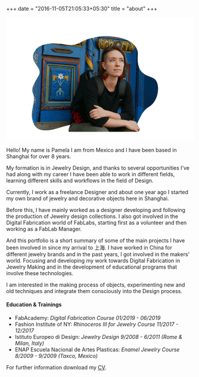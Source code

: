 +++
date = "2016-11-05T21:05:33+05:30"
title = "about"
+++

![Pame profile pic][1]

Hello! My name is Pamela I am from Mexico and I have been based in Shanghai for over 8 years.

My formation is in Jewelry Design, and thanks to several opportunities I’ve had along with my career I have been able to work in different fields, learning different skills and workflows in the field of Design.

Currently, I work as a freelance Designer and about one year ago I started my own brand of jewelry and decorative objects here in Shanghai.

Before this, I have mainly worked as a designer developing and following the production of Jewelry design collections. I also got involved in the Digital Fabrication world of FabLabs, starting first as a volunteer and then working as a FabLab Manager.

And this portfolio is a short summary of some of the main projects I have been involved in since my arrival to 上海.
I have worked in China for different jewelry brands and in the past years, I got involved in the makers' world. Focusing and developing my work towards Digital Fabrication in Jewelry Making and in the development of educational programs that involve these technologies.

I am interested in the making process of objects, experimenting new and old techniques and integrate them consciously into the Design process.

#### Education & Trainings

* FabAcademy: *Digital Fabrication Course 01/2019 - 06/2019*
* Fashion Institute of NY: *Rhinoceros III for Jewelry Course 11/2017 - 12/2017*
* Istituto Europeo di Design: *Jewelry Design 9/2008 - 6/2011 (Rome & Milan, Italy)*
* ENAP Escuela Nacional de Artes Plasticas: *Enamel Jewelry Course 8/2009 - 9/2009 (Taxco, Mexico)*

For further information download my [CV](/img/CV/2022_PMARTELLO_CV).

[1]: /img/aboutv3.gif
